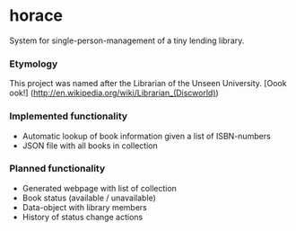 # horace
System for single-person-management of a tiny lending library.

### Etymology
This project was named after the Librarian of the Unseen University. [Oook ook!] (http://en.wikipedia.org/wiki/Librarian_(Discworld))

### Implemented functionality
* Automatic lookup of book information given a list of ISBN-numbers
* JSON file with all books in collection

### Planned functionality
* Generated webpage with list of collection
* Book status (available / unavailable)
* Data-object with library members
* History of status change actions
